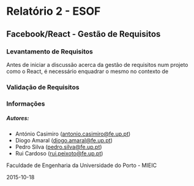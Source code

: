 # Relatório 2 - ESOF
## Facebook/React - Gestão de Requisitos

### Levantamento de Requisitos

Antes de iniciar a discussão acerca da gestão de requisitos num projeto como o React, é necessário enquadrar o mesmo no contexto de

### Validação de Requisitos


### <a name="info"></a>Informações

##### Autores:

* António Casimiro (antonio.casimiro@fe.up.pt)
* Diogo Amaral (diogo.amaral@fe.up.pt)
* Pedro Silva (pedro.silva@fe.up.pt)
* Rui Cardoso (rui.peixoto@fe.up.pt)

Faculdade de Engenharia da Universidade do Porto - MIEIC

2015-10-18
